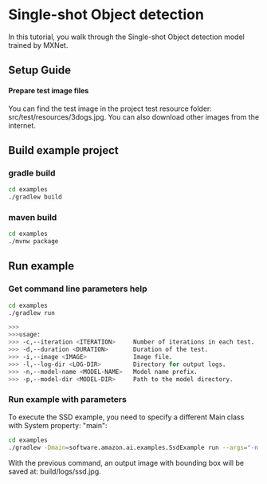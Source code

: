 Single-shot Object detection
============================

In this tutorial, you walk through the Single-shot Object detection model trained by MXNet.

## Setup Guide

#### Prepare test image files

You can find the test image in the project test resource folder: src/test/resources/3dogs.jpg.
You can also download other images from the internet.


## Build example project

### gradle build

```sh
cd examples
./gradlew build
```

### maven build

```sh
cd examples
./mvnw package
```

## Run example

### Get command line parameters help
```sh
cd examples
./gradlew run

>>>
>>>usage:
>>> -c,--iteration <ITERATION>     Number of iterations in each test.
>>> -d,--duration <DURATION>       Duration of the test.
>>> -i,--image <IMAGE>             Image file.
>>> -l,--log-dir <LOG-DIR>         Directory for output logs.
>>> -n,--model-name <MODEL-NAME>   Model name prefix.
>>> -p,--model-dir <MODEL-DIR>     Path to the model directory.
```

### Run example with parameters

To execute the SSD example, you need to specify a different Main class with System property: "main":

```sh
cd examples
./gradlew -Dmain=software.amazon.ai.examples.SsdExample run --args="-n resnet50_ssd_model -l build/logs -i src/test/resources/3dogs.jpg"
```

With the previous command, an output image with bounding box will be saved at: build/logs/ssd.jpg.
